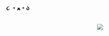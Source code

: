 ### ૮ ・ﻌ・ა 
<br>
<div align=center><img src="https://github-readme-stats.vercel.app/api?username=zhengchengshi&show_icons=true"/></div>
<!--
**zhengchengshi/zhengchengshi** is a ✨ _special_ ✨ repository because its `README.md` (this file) appears on your GitHub profile.

Here are some ideas to get you started:

- 🔭 I’m currently working on ...
- 🌱 I’m currently learning ...
- 👯 I’m looking to collaborate on ...
- 🤔 I’m looking for help with ...
- 💬 Ask me about ...
- 📫 How to reach me: ...
- 😄 Pronouns: ...
- ⚡ Fun fact: ...
-->
